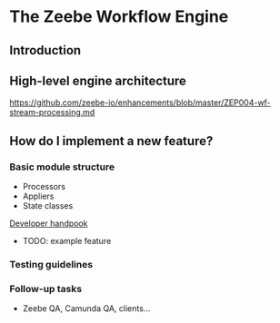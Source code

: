 # The Zeebe Workflow Engine

## Introduction

## High-level engine architecture

https://github.com/zeebe-io/enhancements/blob/master/ZEP004-wf-stream-processing.md

## How do I implement a new feature?

### Basic module structure

- Processors
- Appliers
- State classes

[Developer handpook](../../docs/zeebe/developer_handbook.md)

- TODO: example feature

### Testing guidelines

### Follow-up tasks

- Zeebe QA, Camunda QA, clients...
